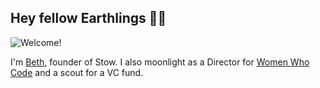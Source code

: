 ## Hey fellow Earthlings 👋🏻

![Welcome!](https://drive.google.com/uc?export=view&id=1adb0-Ls9NSEFPvk8mXSjuLRK2cPwUtyb)

I'm [Beth](https://linkedin.com/in/beth-glenfield), founder of Stow. I also moonlight as a Director for [Women Who Code](https://womenwhocode.com/belfast) and a scout for a VC fund. 
